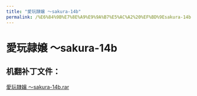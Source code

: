```yaml
---
title: "愛玩隷嬢 ～sakura-14b"
permalink: /%E6%84%9B%E7%8E%A9%E9%9A%B7%E5%AC%A2%20%EF%BD%9Esakura-14b
---
```



# 愛玩隷嬢 ～sakura-14b

## 机翻补丁文件：

[愛玩隷嬢 ～sakura-14b.rar](https://github.com/jyxjyx1234/jyxjyx1234.github.io/blob/main/resources/%E6%84%9B%E7%8E%A9%E9%9A%B7%E5%AC%A2%20%EF%BD%9Esakura-14b.rar)

 

